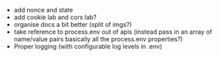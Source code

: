 
- add nonce and state
- add cookie lab and cors lab?
- organise docs a bit better (split of imgs?)
- take reference to process.env out of apis (instead pass in an array of name/value pairs basically all the process.env properties?)
- Proper logging (with configurable log levels in .env)
